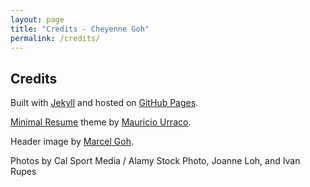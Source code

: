 ```yaml
---
layout: page
title: "Credits - Cheyenne Goh"
permalink: /credits/
---
```


## Credits

Built with [Jekyll](https://jekyllrb.com) and hosted on [GitHub Pages](https://pages.github.com).

[Minimal Resume](https://github.com/murraco/jekyll-theme-minimal-resume) theme by [Mauricio Urraco](https://github.com/murraco).

Header image by [Marcel Goh](https://marcelgoh.ca).

Photos by Cal Sport Media / Alamy Stock Photo, Joanne Loh, and Ivan Rupes